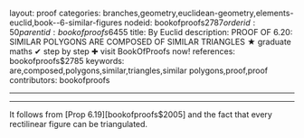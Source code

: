 layout: proof
categories: branches,geometry,euclidean-geometry,elements-euclid,book--6-similar-figures
nodeid: bookofproofs$2787
orderid: 50
parentid: bookofproofs$6455
title: By Euclid
description: PROOF OF 6.20: SIMILAR POLYGONS ARE COMPOSED OF SIMILAR TRIANGLES &#9733; graduate maths &#10004; step by step &#10010; visit BookOfProofs now!
references: bookofproofs$2785
keywords: are,composed,polygons,similar,triangles,similar polygons,proof,proof
contributors: bookofproofs

---


---

It follows from [Prop 6.19][bookofproofs$2005] and the fact that every rectilinear figure can be triangulated.
